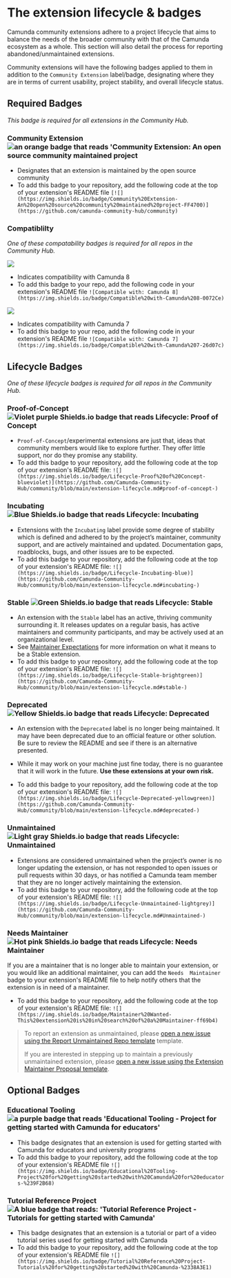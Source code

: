  # The extension lifecycle & badges
Camunda community extensions adhere to a project lifecycle that aims to balance the needs of the broader community with that of the Camunda ecosystem as a whole. This section will also detail the process for reporting abandoned/unmaintained extensions.

Community extensions will have the following badges applied to them in addition to the `Community Extension` label/badge, designating where they are in terms of current usability, project stability, and overall lifecycle status.

## Required Badges 
*This badge is required for all extensions in the Community Hub.*
### Community Extension <img src="https://img.shields.io/badge/Community%20Extension-An%20open%20source%20community%20maintained%20project-FF4700" alt="an orange badge that reads 'Community Extension: An open source community maintained project">

* Designates that an extension is maintained by the open source community
* To add this badge to your repository, add the following code at the top of your extension's README file ```[![](https://img.shields.io/badge/Community%20Extension-An%20open%20source%20community%20maintained%20project-FF4700)](https://github.com/camunda-community-hub/community)```

### Compatiblilty 

*One of these compatability badges is required for all repos in the Community Hub.*

<img src="https://img.shields.io/badge/Compatible%20with-Camunda%208-0072CE">

* Indicates compatibility with Camunda 8
* To add this badge to your repo, add the following code in your extension's README file ```![Compatible with: Camunda 8](https://img.shields.io/badge/Compatible%20with-Camunda%208-0072Ce)```

<img src="https://img.shields.io/badge/Compatible%20with-Camunda%207-26d07c"> 

* Indicates compatibility with Camunda 7
* To add this badge to your repo, add the following code in your extension's README file ```![Compatible with: Camunda 7](https://img.shields.io/badge/Compatible%20with-Camunda%207-26d07c)```


## Lifecycle Badges
*One of these lifecycle badges is required for all repos in the Community Hub.*

### Proof-of-Concept <img src="https://img.shields.io/badge/Lifecycle-Proof%20of%20Concept-blueviolet" alt="Violet purple Shields.io badge that reads Lifecycle: Proof of Concept">
* `Proof-of-Concept`/experimental extensions are just that, ideas that community members would like to explore further. They offer little support, nor do they promise any stability. 
* To add this badge to your repository, add the following code at the top of your extension's README file: ```![](https://img.shields.io/badge/Lifecycle-Proof%20of%20Concept-blueviolet)](https://github.com/Camunda-Community-Hub/community/blob/main/extension-lifecycle.md#proof-of-concept-)```

### Incubating <img src="https://img.shields.io/badge/Lifecycle-Incubating-blue" alt="Blue Shields.io badge that reads Lifecycle: Incubating">
* Extensions with the `Incubating` label provide some degree of stability which is defined and adhered to by the project’s maintainer, community support, and are actively maintained and updated. Documentation gaps, roadblocks, bugs, and other issues are to be expected. 
* To add this badge to your repository, add the following code at the top of your extension's README file: ```![](https://img.shields.io/badge/Lifecycle-Incubating-blue)](https://github.com/Camunda-Community-Hub/community/blob/main/extension-lifecycle.md#incubating-)```

### Stable <img src="https://img.shields.io/badge/Lifecycle-Stable-brightgreen" alt="Green Shields.io badge that reads Lifecycle: Stable">
* An extension with the `Stable` label has an active, thriving community surrounding it. It releases updates on a regular basis, has active maintainers and community participants, and may be actively used at an organizational level.
* See [Maintainer Expectations](https://github.com/camunda-community-hub/community/blob/da53e7a16d4048b8f5910a573d16a355ab488a8b/maintainer-reviewer-expectations.md#L47) for more information on what it means to be a Stable extension. 
* To add this badge to your repository, add the following code at the top of your extension's README file: ```![](https://img.shields.io/badge/Lifecycle-Stable-brightgreen)](https://github.com/Camunda-Community-Hub/community/blob/main/extension-lifecycle.md#stable-)```

### Deprecated <img src="https://img.shields.io/badge/Lifecycle-Deprecated-yellowgreen" alt="Yellow Shields.io badge that reads Lifecycle: Deprecated">
* An extension with the `Deprecated` label is no longer being maintained. It may have been deprecated due to an official feature or other solution. Be sure to review the README and see if there is an alternative presented.
* While it may work on your machine just fine today, there is no guarantee that it will work in the future. **Use these extensions at your own risk.**

* To add this badge to your repository, add the following code at the top of your extension's README file: ```![](https://img.shields.io/badge/Lifecycle-Deprecated-yellowgreen)](https://github.com/Camunda-Community-Hub/community/blob/main/extension-lifecycle.md#deprecated-)```

### Unmaintained <img src="https://img.shields.io/badge/Lifecycle-Unmaintained-lightgrey" alt="Light gray Shields.io badge that reads Lifecycle: Unmaintained">
* Extensions are considered unmaintained when the project’s owner is no longer updating the extension, or has not responded to open issues or pull requests within 30 days, or has notified a Camunda team member that they are no longer actively maintaining the extension.
* To add this badge to your repository, add the following code at the top of your extension's README file: ```![](https://img.shields.io/badge/Lifecycle-Unmaintained-lightgrey)](https://github.com/Camunda-Community-Hub/community/blob/main/extension-lifecycle.md#Unmaintained-)```

### Needs Maintainer  <img src="https://img.shields.io/badge/Lifecycle-Needs%20Maintainer%20-ff69b4" alt="Hot pink Shields.io badge that reads Lifecycle: Needs Maintainer">

If you are a maintainer that is no longer able to maintain your extension, or you would like an additional maintainer, you can add the `Needs  Maintainer` badge to your extension's README file to help notify others that the extension is in need of a maintainer.
  * To add this badge to your repository, add the following code at the top of your extension's README file: ```![](https://img.shields.io/badge/Maintainer%20Wanted-This%20extension%20is%20in%20search%20of%20a%20Maintainer-ff69b4)```


> To report an extension as unmaintained, please [open a new issue using the Report Unmaintained Repo template](https://github.com/camunda-community-hub/community/issues/new/choose) template.
>
> 
> If you are interested in stepping up to maintain a previously unmaintained extension, please [open a new issue using the Extension Maintainer Proposal template](https://github.com/camunda-community-hub/community/issues/new/choose).


## Optional Badges 

### Educational Tooling <img src="https://img.shields.io/badge/Educational%20Tooling-Project%20for%20getting%20started%20with%20Camunda%20for%20educators-%239F2B68" alt="a purple badge that reads 'Educational Tooling - Project for getting started with Camunda for educators'">

* This badge designates that an extension is used for getting started with Camunda for educators and university programs
* To add this badge to your repository, add the following code at the top of your extension's README file ```![](https://img.shields.io/badge/Educational%20Tooling-Project%20for%20getting%20started%20with%20Camunda%20for%20educators-%239F2B68)```

### Tutorial Reference Project <img src="https://img.shields.io/badge/Tutorial%20Reference%20Project-Tutorials%20for%20getting%20started%20with%20Camunda-%2338A3E1" alt="A blue badge that reads: 'Tutorial Reference Project - Tutorials for getting started with Camunda'">

* This badge designates that an extension is a tutorial or part of a video tutorial series used for getting started with Camunda
* To add this badge to your repository, add the following code at the top of your extension's README file ```![](https://img.shields.io/badge/Tutorial%20Reference%20Project-Tutorials%20for%20getting%20started%20with%20Camunda-%2338A3E1)```
